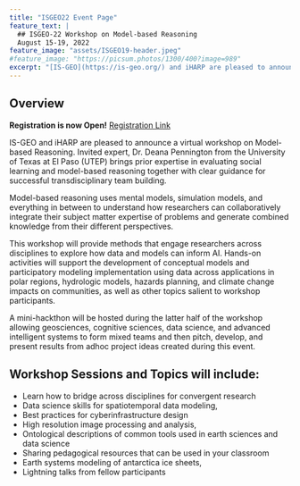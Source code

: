```yaml
---
title: "ISGEO22 Event Page" 
feature_text: |
  ## ISGEO-22 Workshop on Model-based Reasoning
  August 15-19, 2022 
feature_image: "assets/ISGEO19-header.jpeg"
#feature_image: "https://picsum.photos/1300/400?image=989"
excerpt: "[IS-GEO](https://is-geo.org/) and iHARP are pleased to announce a virtual workshop on Model-based Reasoning. Invited expert, [Dr. Deana Pennington](https://www.linkedin.com/in/deanapennington/) from the University of Texas at El Paso (UTEP) brings prior expertise in evaluating social learning and model-based reasoning together with clear guidance for successful transdisciplinary team building. "
---
```


## Overview
**Registration is now Open!** [Registration Link](https://forms.gle/96BmnWmLcfpM8WJHA)

IS-GEO and iHARP are pleased to announce a virtual workshop on Model-based Reasoning. Invited expert, Dr. Deana Pennington from the University of Texas at El Paso (UTEP) brings prior expertise in evaluating social learning and model-based reasoning together with clear guidance for successful transdisciplinary team building. 

Model-based reasoning uses mental models, simulation models, and everything in between to understand how researchers can collaboratively integrate their subject matter expertise of problems and generate combined knowledge from their different perspectives.

This workshop will provide methods that engage researchers across disciplines to explore how data and models can inform AI. Hands-on activities will support the development of conceptual models and participatory modeling implementation using data across applications in polar regions, hydrologic models, hazards planning, and climate change impacts on communities, as well as other topics salient to workshop participants. 

A mini-hackthon will be hosted during the latter half of the workshop allowing geosciences, cognitive sciences, data science, and advanced intelligent systems to form mixed teams and then pitch, develop, and present results from adhoc project ideas created during this event.

## Workshop Sessions and Topics will include: 
* Learn how to bridge across disciplines for convergent research 
* Data science skills for spatiotemporal data modeling,
* Best practices for cyberinfrastructure design
* High resolution image processing and analysis, 
* Ontological descriptions of common tools used in earth sciences and data science
* Sharing pedagogical resources that can be used in your classroom
* Earth systems modeling of antarctica ice sheets, 
* Lightning talks from fellow participants

